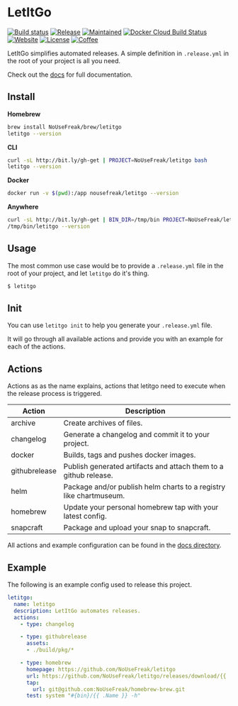 # LetItGo

[![Build status](https://img.shields.io/travis/NoUseFreak/letitgo/master?style=flat-square)](https://travis-ci.org/NoUseFreak/letitgo)
[![Release](https://img.shields.io/github/v/release/NoUseFreak/letitgo?style=flat-square)](https://github.com/NoUseFreak/letitgo/releases)
[![Maintained](https://img.shields.io/maintenance/yes/2019?style=flat-square)](https://github.com/NoUseFreak/letitgo)
[![Docker Cloud Build Status](https://img.shields.io/docker/cloud/build/nousefreak/letitgo?style=flat-square)](https://hub.docker.com/r/nousefreak/letitgo)
[![Website](https://img.shields.io/netlify/7c9a64af-aefa-4157-b681-20833d61f7d1?style=flat-square)](https://letitgo.nousefreak.be/)
[![License](https://img.shields.io/github/license/NoUseFreak/letitgo?style=flat-square)](https://github.com/NoUseFreak/letitgo/blob/master/LICENSE)
[![Coffee](https://img.shields.io/badge/☕️-Buy%20me%20a%20coffee-blue?style=flat-square&color=blueviolet)](https://www.buymeacoffee.com/driesdepeuter)

LetItGo simplifies automated releases. A simple definition in `.release.yml` in 
the root of your project is all you need.

Check out the [docs](https://letitgo.nousefreak.be/) for full documentation. 


## Install

__Homebrew__

```bash
brew install NoUseFreak/brew/letitgo
letitgo --version
```

__CLI__

```bash
curl -sL http://bit.ly/gh-get | PROJECT=NoUseFreak/letitgo bash
letitgo --version
```

__Docker__

```bash
docker run -v $(pwd):/app nousefreak/letitgo --version
```

__Anywhere__

```bash
curl -sL http://bit.ly/gh-get | BIN_DIR=/tmp/bin PROJECT=NoUseFreak/letitgo bash
/tmp/bin/letitgo --version
```

## Usage

The most common use case would be to provide a `.release.yml` file in the root
of your project, and let `letitgo` do it's thing.

```bash
$ letitgo
```

## Init

You can use `letitgo init` to help you generate your `.release.yml` file.

It will go through all available actions and provide you with an example for
each of the actions. 

## Actions

Actions as as the name explains, actions that letitgo need to execute when
the release process is triggered.

Action | Description
--- | ---
archive | Create archives of files.
changelog | Generate a changelog and commit it to your project.
docker | Builds, tags and pushes docker images.
githubrelease | Publish generated artifacts and attach them to a github release.
helm | Package and/or publish helm charts to a registry like chartmuseum.
homebrew | Update your personal homebrew tap with your latest config.
snapcraft | Package and upload your snap to snapcraft.

All actions and example configuration can be found in the [docs directory](docs/).

## Example

The following is an example config used to release this project.

```yaml
letitgo:
  name: letitgo
  description: LetItGo automates releases.
  actions:
    - type: changelog

    - type: githubrelease
      assets:
      - ./build/pkg/*

    - type: homebrew
      homepage: https://github.com/NoUseFreak/letitgo
      url: https://github.com/NoUseFreak/letitgo/releases/download/{{ .Version }}/darwin_amd64.zip
      tap:
        url: git@github.com:NoUseFreak/homebrew-brew.git
      test: system "#{bin}/{{ .Name }} -h"
```
